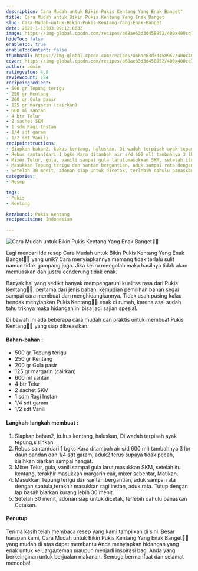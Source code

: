 ```yaml
---
description: Cara Mudah untuk Bikin Pukis Kentang Yang Enak Banget"
title: Cara Mudah untuk Bikin Pukis Kentang Yang Enak Banget
slug: Cara-Mudah-untuk-Bikin-Pukis-Kentang-Yang-Enak-Banget
date: 2022-1-13T03:09:12.063Z
image: https://img-global.cpcdn.com/recipes/a68ae63d3d458952/400x400cq70/photo.jpg
hideToc: false
enableToc: true
enableTocContent: false
thumbnail: https://img-global.cpcdn.com/recipes/a68ae63d3d458952/400x400cq70/photo.jpg
cover: https://img-global.cpcdn.com/recipes/a68ae63d3d458952/400x400cq70/photo.jpg
author: admin
ratingvalue: 4.8
reviewcount: 124
recipeingredient:
- 500 gr Tepung terigu
- 250 gr Kentang
- 200 gr Gula pasir
- 125 gr margarin (cairkan)
- 600 ml santan
- 4 btr Telur
- 2 sachet SKM
- 1 sdm Ragi Instan
- 1/4 sdt garam
- 1/2 sdt Vanili
recipeinstructions:
- Siapkan bahan2, kukus kentang, haluskan, Di wadah terpisah ayak tepung,sisihkan
- Rebus santan(dari 1 bgks Kara ditambah air s/d 600 ml) tambahnya 3 lbr daun pandan dan 1/4 sdt garam, aduk2 terus supaya tidak pecah, sisihkan biarkan sampai hangat.
- Mixer Telur, gula, vanili sampai gula larut,masukkan SKM, setelah itu kentang, terakhir masukkan margarin cair, mixer sebentar, Matikan.
- Masukkan Tepung terigu dan santan bergantian, aduk sampai rata dengan spatula,terakhir masukkan ragi instan, aduk rata. Tutup dengan lap basah biarkan kurang lebih 30 menit.
- Setelah 30 menit, adonan siap untuk dicetak, terlebih dahulu panaskan Cetakan.
categories:
- Resep

tags:
- Pukis
- Kentang

katakunci: Pukis Kentang
recipecuisine: Indonesian

---
```


![Cara Mudah untuk Bikin Pukis Kentang Yang Enak Banget👩‍🍳](https://img-global.cpcdn.com/recipes/a68ae63d3d458952/400x400cq70/photo.jpg)

Lagi mencari ide resep Cara Mudah untuk Bikin Pukis Kentang Yang Enak Banget👩‍🍳 yang unik? Cara menyiapkannya memang tidak terlalu sulit namun tidak gampang juga. Jika keliru mengolah maka hasilnya tidak akan memuaskan dan justru cenderung tidak enak.

Banyak hal yang sedikit banyak mempengaruhi kualitas rasa dari Pukis Kentang👩‍🍳, pertama dari jenis bahan, kemudian pemilihan bahan segar sampai cara membuat dan menghidangkannya. Tidak usah pusing kalau hendak menyiapkan Pukis Kentang👩‍🍳 enak di rumah, karena asal sudah tahu triknya maka hidangan ini bisa jadi sajian spesial.

Di bawah ini ada beberapa cara mudah dan praktis untuk membuat Pukis Kentang👩‍🍳 yang siap dikreasikan.

<!--inarticleads1-->

#### Bahan-bahan :

- 500 gr Tepung terigu
- 250 gr Kentang
- 200 gr Gula pasir
- 125 gr margarin (cairkan)
- 600 ml santan
- 4 btr Telur
- 2 sachet SKM
- 1 sdm Ragi Instan
- 1/4 sdt garam
- 1/2 sdt Vanili

<!--inarticleads2-->

#### Langkah-langkah membuat :

1. Siapkan bahan2, kukus kentang, haluskan, Di wadah terpisah ayak tepung,sisihkan
1. Rebus santan(dari 1 bgks Kara ditambah air s/d 600 ml) tambahnya 3 lbr daun pandan dan 1/4 sdt garam, aduk2 terus supaya tidak pecah, sisihkan biarkan sampai hangat.
1. Mixer Telur, gula, vanili sampai gula larut,masukkan SKM, setelah itu kentang, terakhir masukkan margarin cair, mixer sebentar, Matikan.
1. Masukkan Tepung terigu dan santan bergantian, aduk sampai rata dengan spatula,terakhir masukkan ragi instan, aduk rata. Tutup dengan lap basah biarkan kurang lebih 30 menit.
1. Setelah 30 menit, adonan siap untuk dicetak, terlebih dahulu panaskan Cetakan.

#### Penutup

Terima kasih telah membaca resep yang kami tampilkan di sini. Besar harapan kami, Cara Mudah untuk Bikin Pukis Kentang Yang Enak Banget👩‍🍳 yang mudah di atas dapat membantu Anda menyiapkan hidangan yang enak untuk keluarga/teman maupun menjadi inspirasi bagi Anda yang berkeinginan untuk berjualan makanan. Semoga bermanfaat dan selamat mencoba!